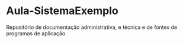 # Aula-SistemaExemplo
Repositório de documentação administrativa, e técnica e de fontes de programas de aplicação
